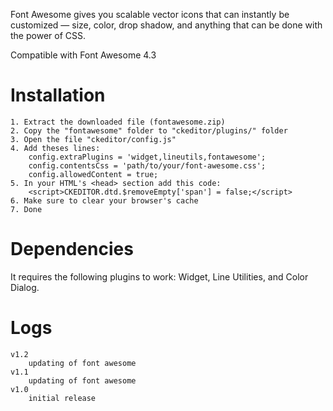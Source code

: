 Font Awesome gives you scalable vector icons that can instantly be customized — size, color, drop shadow, and anything that can be done with the power of CSS.

Compatible with Font Awesome 4.3

# Installation


    1. Extract the downloaded file (fontawesome.zip)
    2. Copy the "fontawesome" folder to "ckeditor/plugins/" folder
    3. Open the file "ckeditor/config.js"
    4. Add theses lines:
        config.extraPlugins = 'widget,lineutils,fontawesome';
        config.contentsCss = 'path/to/your/font-awesome.css';
        config.allowedContent = true;
    5. In your HTML's <head> section add this code:
        <script>CKEDITOR.dtd.$removeEmpty['span'] = false;</script>
    6. Make sure to clear your browser's cache
    7. Done

# Dependencies
It requires the following plugins to work: Widget, Line Utilities, and Color Dialog.

# Logs

    v1.2
        updating of font awesome
    v1.1
        updating of font awesome
    v1.0
        initial release
